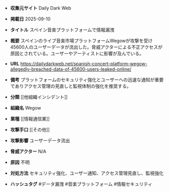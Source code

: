 - **収集元サイト**
Daily Dark Web

- **掲載日**
2025-09-10

- **タイトル**
スペイン音楽プラットフォームで情報漏洩

- **概要**
スペインのライブ音楽市場プラットフォームWegowが攻撃を受け45600人のユーザーデータが流出した。脅威アクターによる不正アクセスが原因とされている。ユーザーやアーティストに影響が及んでいる。

- **URL**
https://dailydarkweb.net/spanish-concert-platform-wegow-allegedly-breached-data-of-45600-users-leaked-online/

- **備考**
プラットフォームのセキュリティ強化とユーザーへの迅速な通知が重要でありアクセス管理の見直しと監視体制の強化を推奨する。

- **分類**
[[他組織インシデント]]

- **組織名**
Wegow

- **業種**
[[情報通信業]]

- **攻撃手口**
[[その他]]

- **攻撃影響**
ユーザーデータ流出

- **脅威アクター**
N/A

- **原因**
不明

- **対処方法**
セキュリティ強化、ユーザー通知、アクセス管理見直し、監視強化

- **ハッシュタグ**
#データ漏洩 #音楽プラットフォーム #情報セキュリティ
